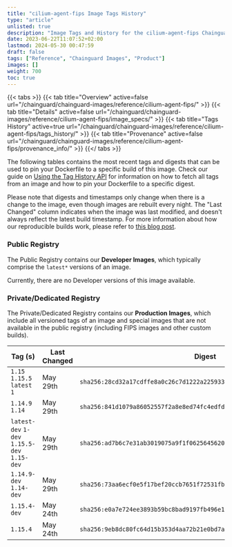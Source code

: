 ```yaml
---
title: "cilium-agent-fips Image Tags History"
type: "article"
unlisted: true
description: "Image Tags and History for the cilium-agent-fips Chainguard Image"
date: 2023-06-22T11:07:52+02:00
lastmod: 2024-05-30 00:47:59
draft: false
tags: ["Reference", "Chainguard Images", "Product"]
images: []
weight: 700
toc: true
---
```


{{< tabs >}}
{{< tab title="Overview" active=false url="/chainguard/chainguard-images/reference/cilium-agent-fips/" >}}
{{< tab title="Details" active=false url="/chainguard/chainguard-images/reference/cilium-agent-fips/image_specs/" >}}
{{< tab title="Tags History" active=true url="/chainguard/chainguard-images/reference/cilium-agent-fips/tags_history/" >}}
{{< tab title="Provenance" active=false url="/chainguard/chainguard-images/reference/cilium-agent-fips/provenance_info/" >}}
{{</ tabs >}}

The following tables contains the most recent tags and digests that can be used to pin your Dockerfile to a specific build of this image. Check our guide on [Using the Tag History API](/chainguard/chainguard-images/using-the-tag-history-api/) for information on how to fetch all tags from an image and how to pin your Dockerfile to a specific digest.

Please note that digests and timestamps only change when there is a change to the image, even though images are rebuilt every night. The "Last Changed" column indicates when the image was last modified, and doesn't always reflect the latest build timestamp. For more information about how our reproducible builds work, please refer to [this blog post](https://www.chainguard.dev/unchained/reproducing-chainguards-reproducible-image-builds).

### Public Registry
The Public Registry contains our **Developer Images**, which typically comprise the `latest*` versions of an image.

Currently, there are no Developer versions of this image available.

### Private/Dedicated Registry
The Private/Dedicated Registry contains our **Production Images**, which include all versioned tags of an image and special images that are not available in the public registry (including FIPS images and other custom builds).

| Tag (s)                                       | Last Changed | Digest                                                                    |
|-----------------------------------------------|--------------|---------------------------------------------------------------------------|
|  `1.15` `1.15.5` `latest` `1`                 | May 29th     | `sha256:28cd32a17cdffe8a0c26c7d1222a2259336b53fcd1fef8abd48af8b9e598884e` |
|  `1.14.9` `1.14`                              | May 29th     | `sha256:841d1079a86052557f2a8e8ed74fc4edfd8b096a3cde0485ba43c423ddb40a54` |
|  `latest-dev` `1-dev` `1.15.5-dev` `1.15-dev` | May 29th     | `sha256:ad7b6c7e31ab3019075a9f1f0625645620b380d0145c1a9260490b455153e934` |
|  `1.14.9-dev` `1.14-dev`                      | May 29th     | `sha256:73aa6ecf0e5f17bef20ccb7651f72531fb9da31cf4f84dd3b312ec690f5b4b00` |
|  `1.15.4-dev`                                 | May 24th     | `sha256:e0a7e724ee3893b59bc8bad9197fb496e138c122ca97c10b7c787bea5779ac43` |
|  `1.15.4`                                     | May 24th     | `sha256:9eb8dc80fc64d15b353d4aa72b21e0bd7a1d5845abec54c02c60142f462e2b81` |

